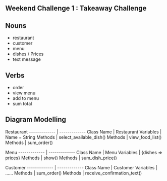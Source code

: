 ## Weekend Challenge 1 : Takeaway Challenge


## Nouns
* restaurant
* customer
* menu 
* dishes / Prices
* text message

## Verbs
* order
* view menu
* add to menu
* sum total 


## Diagram Modelling
Restaurant
------------- | -------------
Class Name | Restaurant
Variables | Name = String
Methods  | select_available_dish()
Methods  | view_food_list()
Methods  | sum_order()



Menu
------------- | -------------
 Class Name | Menu
Variables  | {dishes => prices}
Methods  | show()
Methods | sum_dish_price()

Customer
------------- | -------------
 Class Name | Customer
Variables  | ......
Methods  | sum_order()
Methods | receive_confirmation_text()